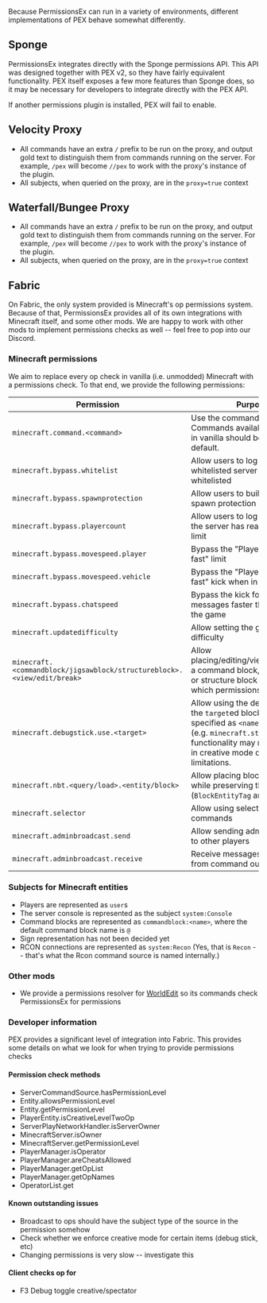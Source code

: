 Because PermissionsEx can run in a variety of environments, different implementations of PEX behave somewhat differently.


## Sponge

PermissionsEx integrates directly with the Sponge permissions API. This API was designed together with PEX v2, so they have fairly equivalent functionality. PEX itself exposes a few more features than Sponge does, so it may be necessary for developers to integrate directly with the PEX API.

If another permissions plugin is installed, PEX will fail to enable.

## Velocity Proxy

- All commands have an extra `/` prefix to be run on the proxy, and output gold text to distinguish them from commands running on the server. 
  For example, `/pex` will become `//pex` to work with the proxy's instance of the plugin.
- All subjects, when queried on the proxy, are in the `proxy=true` context

## Waterfall/Bungee Proxy

- All commands have an extra `/` prefix to be run on the proxy, and output gold text to distinguish them from commands running on the server. 
  For example, `/pex` will become `//pex` to work with the proxy's instance of the plugin.
- All subjects, when queried on the proxy, are in the `proxy=true` context

## Fabric

On Fabric, the only system provided is Minecraft's op permissions system. Because of that, PermissionsEx provides all of its own integrations with Minecraft itself, and some other mods. We are happy to work with other mods to implement permissions checks as well -- feel free to pop into our Discord.

### Minecraft permissions

We aim to replace every op check in vanilla (i.e. unmodded) Minecraft with a permissions check. To that end, we provide the following permissions:

Permission | Purpose
---------- | ---------
`minecraft.command.<command>` | Use the command `command`. Commands available to all users in vanilla should be granted by default.
`minecraft.bypass.whitelist` | Allow users to log in to a whitelisted server without being whitelisted
`minecraft.bypass.spawnprotection` | Allow users to build within the spawn protection radius
`minecraft.bypass.playercount` | Allow users to log in even when the server has reached its player limit
`minecraft.bypass.movespeed.player` | Bypass the "Player moved too fast" limit
`minecraft.bypass.movespeed.vehicle` | Bypass the "Player moved too fast" kick when in a vehicle
`minecraft.bypass.chatspeed` | Bypass the kick for sending chat messages faster than allowed by the game
`minecraft.updatedifficulty` | Allow setting the game's difficulty
`minecraft.<commandblock/jigsawblock/structureblock>.<view/edit/break>` | Allow placing/editing/viewing/breaking a command block, jigsaw block, or structure block depending on which permissions are given
`minecraft.debugstick.use.<target>` | Allow using the debug stick on the `target`ed block. Targets are specified as `<namespace>.<item>` (e.g. `minecraft.stone`). Some functionality may require being in creative mode due to client limitations.
`minecraft.nbt.<query/load>.<entity/block>` | Allow placing blocks or entities while preserving their NBT data (`BlockEntityTag` and such)
`minecraft.selector` | Allow using selectors in commands
`minecraft.adminbroadcast.send` | Allow sending admin broadcasts to other players
`minecraft.adminbroadcast.receive` | Receive messages sent to "ops" from command output

### Subjects for Minecraft entities

- Players are represented as `user`s
- The server console is represented as the subject `system:Console` 
- Command blocks are represented as `commandblock:<name>`, where the default command block name is `@`
- Sign representation has not been decided yet
- RCON connections are represented as `system:Recon` (Yes, that is `Recon` -- that's what the Rcon command source is named internally.)

### Other mods

- We provide a permissions resolver for [WorldEdit](https://enginehub.org/worldedit) so its commands check PermissionsEx for permissions


### Developer information

PEX provides a significant level of integration into Fabric. This provides some details on what we look for when trying to provide permissions checks

#### Permission check methods

- ServerCommandSource.hasPermissionLevel
- Entity.allowsPermissionLevel
- Entity.getPermissionLevel
- PlayerEntity.isCreativeLevelTwoOp
- ServerPlayNetworkHandler.isServerOwner
- MinecraftServer.isOwner
- MinecraftServer.getPermissionLevel
- PlayerManager.isOperator
- PlayerManager.areCheatsAllowed
- PlayerManager.getOpList
- PlayerManager.getOpNames
- OperatorList.get

#### Known outstanding issues
- Broadcast to ops should have the subject type of the source in the permission somehow
- Check whether we enforce creative mode for certain items (debug stick, etc)
- Changing permissions is very slow -- investigate this

#### Client checks op for
- F3 Debug toggle creative/spectator 

